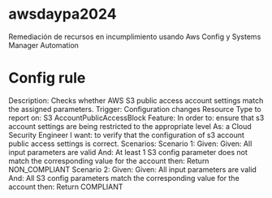 # awsdaypa2024
Remediación de recursos en incumplimiento usando Aws Config y Systems Manager Automation

# Config rule
Description:
  Checks whether AWS S3 public access account settings match the assigned parameters.
Trigger:
  Configuration changes
Resource Type to report on:
  S3 AccountPublicAccessBlock
Feature:
  In order to: ensure that s3 account settings are being restricted to the appropriate level
           As: a Cloud Security Engineer
       I want: to verify that the configuration of s3 account public access settings is correct.
Scenarios:
  Scenario 1:
    Given: Given: All input parameters are valid
      And: At least 1 S3 config parameter does not match the corresponding value for the account
     then: Return NON_COMPLIANT
  Scenario 2:
    Given: Given: All input parameters are valid
      And: All S3 config parameters match the corresponding value for the account
     then: Return COMPLIANT
